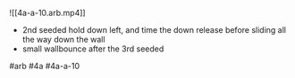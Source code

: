 

![[4a-a-10.arb.mp4]]

* 2nd seeded hold down left, and time the down release before sliding all the way down the wall
* small wallbounce after the 3rd seeded

#arb #4a #4a-a-10

